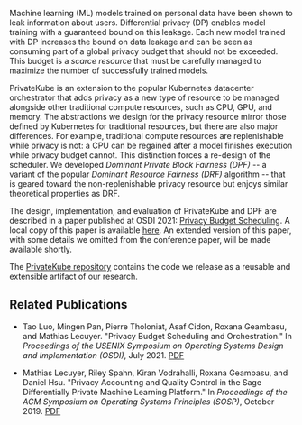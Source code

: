Machine learning (ML) models trained on personal data have been shown to leak information about users. Differential privacy (DP) enables model training with a guaranteed bound on this leakage. Each new model trained with DP increases the bound on data leakage and can be seen as consuming part of a global privacy budget that should not be exceeded. This
budget is a *scarce resource* that must be carefully managed to maximize the number of successfully trained models.

PrivateKube is an extension to the popular Kubernetes datacenter orchestrator that adds privacy as a new type of resource to be managed alongside other traditional compute resources, such as CPU, GPU, and memory.  The abstractions we design for the privacy resource mirror those defined by Kubernetes for traditional resources, but there are also major differences. For example, traditional compute resources are replenishable while privacy is not: a CPU can be regained after a model finishes execution while privacy
budget cannot. This distinction forces a re-design of the scheduler.  We developed *Dominant Private Block Fairness (DPF)* -- a variant of the popular *Dominant Resource Fairness (DRF)* algorithm -- that is geared toward the non-replenishable privacy resource but enjoys similar theoretical properties as DRF.

The design, implementation, and evaluation of PrivateKube and DPF are described in a paper published at OSDI 2021: [Privacy Budget Scheduling](https://www.usenix.org/conference/osdi21/presentation/luo).  A local copy of this paper is available [here](https://columbia.github.io/PrivateKube/papers/osdi2021privatekube.pdf).  An extended version of this paper, with some details we omitted from the conference paper, will be made available shortly.

The [PrivateKube repository](https://github.com/columbia/PrivateKube) contains the code we release as a reusable and extensible artifact of our research.

## Related Publications

* Tao Luo, Mingen Pan, Pierre Tholoniat, Asaf Cidon, Roxana Geambasu, and Mathias Lecuyer. "Privacy Budget Scheduling and Orchestration." In *Proceedings of the USENIX Symposium on Operating Systems Design and Implementation (OSDI)*, July 2021. [PDF](papers/osdi2021privatekube.pdf)

* Mathias Lecuyer, Riley Spahn, Kiran Vodrahalli, Roxana Geambasu, and Daniel Hsu. "Privacy Accounting and Quality Control in the Sage Differentially Private Machine Learning Platform." In *Proceedings of the ACM Symposium on Operating Systems Principles (SOSP)*, October 2019. [PDF](papers/sosp2019sage.pdf)
